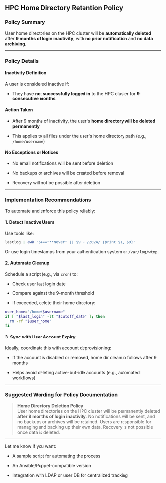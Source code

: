 
## **HPC Home Directory Retention Policy**

### **Policy Summary**

User home directories on the HPC cluster will be **automatically deleted** after **9 months of login inactivity**, with **no prior notification** and **no data archiving**.

---

### **Policy Details**

#### **Inactivity Definition**

A user is considered inactive if:

- They have **not successfully logged in** to the HPC cluster for **9 consecutive months**
    

#### **Action Taken**

- After 9 months of inactivity, the user's **home directory will be deleted permanently**
    
- This applies to all files under the user's home directory path (e.g., `/home/username`)
    

#### **No Exceptions or Notices**

- No email notifications will be sent before deletion
    
- No backups or archives will be created before removal
    
- Recovery will not be possible after deletion
    

---

### **Implementation Recommendations**

To automate and enforce this policy reliably:

#### **1. Detect Inactive Users**

Use tools like:

```bash
lastlog | awk '$4=="**Never" || $9 ~ /2024/ {print $1, $9}'
```

Or use login timestamps from your authentication system or `/var/log/wtmp`.

#### **2. Automate Cleanup**

Schedule a script (e.g., via `cron`) to:

- Check user last login date
    
- Compare against the 9-month threshold
    
- If exceeded, delete their home directory:
    

```bash
user_home="/home/$username"
if [ "$last_login" -lt "$cutoff_date" ]; then
  rm -rf "$user_home"
fi
```

#### **3. Sync with User Account Expiry**

Ideally, coordinate this with account deprovisioning:

- If the account is disabled or removed, home dir cleanup follows after 9 months
    
- Helps avoid deleting active-but-idle accounts (e.g., automated workflows)
    

---

### **Suggested Wording for Policy Documentation**

> **Home Directory Deletion Policy**  
> User home directories on the HPC cluster will be permanently deleted **after 9 months of login inactivity**. No notifications will be sent, and no backups or archives will be retained. Users are responsible for managing and backing up their own data. Recovery is not possible once data is deleted.

---

Let me know if you want:

- A sample script for automating the process
    
- An Ansible/Puppet-compatible version
    
- Integration with LDAP or user DB for centralized tracking